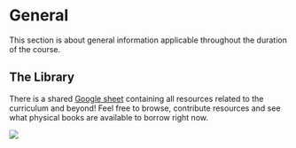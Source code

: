 # General

This section is about general information applicable throughout the duration of the course.

## The Library

There is a shared [Google sheet](https://docs.google.com/spreadsheets/d/1cF2UHFBRt-6FMrsu6XJrGZYVRBxb6QR82ezKsz3YGPc/edit#gid=0) containing all resources related to the curriculum and beyond! Feel free to browse, contribute resources and see what physical books are available to borrow right now.

![](https://media.giphy.com/media/3o6ozkeXSb0Cm25CzS/giphy.gif)
